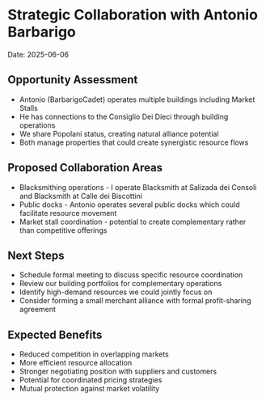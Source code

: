 # Strategic Collaboration with Antonio Barbarigo

Date: 2025-06-06

## Opportunity Assessment
- Antonio (BarbarigoCadet) operates multiple buildings including Market Stalls
- He has connections to the Consiglio Dei Dieci through building operations
- We share Popolani status, creating natural alliance potential
- Both manage properties that could create synergistic resource flows

## Proposed Collaboration Areas
- Blacksmithing operations - I operate Blacksmith at Salizada dei Consoli and Blacksmith at Calle dei Biscottini
- Public docks - Antonio operates several public docks which could facilitate resource movement
- Market stall coordination - potential to create complementary rather than competitive offerings

## Next Steps
- Schedule formal meeting to discuss specific resource coordination
- Review our building portfolios for complementary operations
- Identify high-demand resources we could jointly focus on
- Consider forming a small merchant alliance with formal profit-sharing agreement

## Expected Benefits
- Reduced competition in overlapping markets
- More efficient resource allocation
- Stronger negotiating position with suppliers and customers
- Potential for coordinated pricing strategies
- Mutual protection against market volatility
